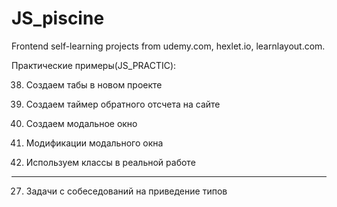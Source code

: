 # JS_piscine
Frontend self-learning projects from udemy.com, hexlet.io, learnlayout.com.

Практические примеры(JS_PRACTIC):

38. Создаем табы в новом проекте

41. Создаем таймер обратного отсчета на сайте

43. Создаем модальное окно

45. Модификации модального окна

48. Используем классы в реальной работе
----------------------------------------------
27. Задачи с собеседований на приведение типов
